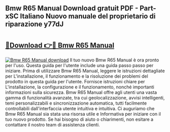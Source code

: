 ## Bmw R65 Manual Download gratuit PDF - Part-xSC Italiano Nuovo manuale del proprietario di riparazione y77dJ

# <h2><a href="http://dfefr8a.blite.top/?on=Bmw+R65+Manual">🔗Download 👉🔴 Bmw R65 Manual</a></h2>

[![Bmw R65 Manual download](https://i.imgur.com/lujVjoI.png)](http://dfefr8a.blite.top/?on=Bmw+R65+Manual)
Il tuo nuovo Bmw R65 Manual è ora pronto per l'uso. Questa guida per l'utente include una guida passo passo per iniziare. Prima di utilizzare Bmw R65 Manual, leggere le istruzioni dettagliate per L'installazione, il funzionamento e la risoluzione dei problemi del prodotto in questa guida per l'utente. Fornisce istruzioni chiare per L'installazione, la configurazione e il funzionamento, nonché importanti informazioni sulla sicurezza. Bmw R65 Manual offre agli utenti una vasta gamma di funzionalità avanzate, tra cui geolocalizzazione, avvisi intelligenti, temi personalizzabili e sincronizzazione automatica, tutti facilmente controllabili dall'interfaccia utente intuitiva e intuitiva. Ci auguriamo che Bmw R65 Manual sia stata una risorsa utile e Informativa per iniziare con il tuo nuovo prodotto. Se hai bisogno di aiuto o chiarimenti, non esitare a contattare il nostro team di assistenza clienti.
